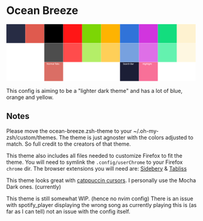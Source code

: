 # Ocean Breeze

<img alt="color palette" src="ignored/color-palette.svg" height="150px" />

This config is aiming to be a "lighter dark theme" and has a lot of blue, orange and yellow.

## Notes

Please move the ocean-breeze.zsh-theme to your ~/.oh-my-zsh/custom/themes.
The theme is just agnoster with the colors adjusted to match. So full credit to the creators of that theme.

This theme also includes all files needed to customize Firefox to fit the theme.
You will need to symlink the `.config/userChrome` to your Firefox `chrome` dir.
The browser extensions you will need are: [Sidebery](https://addons.mozilla.org/en-US/firefox/addon/sidebery/) & [Tabliss](https://addons.mozilla.org/en-US/firefox/addon/tabliss/)

This theme looks great with [catppuccin cursors](https://github.com/catppuccin/cursors). I personally use the Mocha Dark ones. (currently)

This theme is still somewhat WIP. (hence no nvim config)
There is an issue with spotify_player displaying the wrong song as currently playing this is (as far as I can tell) not an issue with
the config itself.
